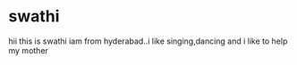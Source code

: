 # swathi
hii this is swathi iam from hyderabad..i like singing,dancing and i like to help my mother
